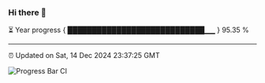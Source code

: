 ### Hi there 👋

⏳ Year progress { ████████████████████████████▁▁ } 95.35 %

---

⏰ Updated on Sat, 14 Dec 2024 23:37:25 GMT

![Progress Bar CI](https://github.com/IshwaranRudhara/GIT-ACTION/workflows/Progress%20Bar%20CI/badge.svg)
